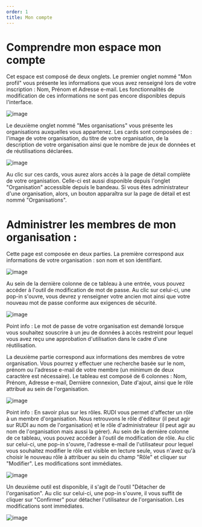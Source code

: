 ```yaml
---
order: 1
title: Mon compte
---
```


# Comprendre mon espace mon compte

Cet espace est composé de deux onglets. 
Le premier onglet nommé "Mon profil" vous présente les informations que vous avez renseigné lors de votre inscription : Nom, Prénom et Adresse e-mail. 
Les fonctionnalités de modification de ces informations ne sont pas encore disponibles depuis l'interface. 

![image](https://github.com/sigrennesmetropole/rudi_documentation/assets/109140019/b6561097-c4b3-4b71-8409-59a3499b22d7)

Le deuxième onglet nommé "Mes organisations" vous présente les organisations auxquelles vous appartenez. Les cards sont composées de : l'image de votre organisation, du titre de votre organisation, de la description de votre organisation ainsi que le nombre de jeux de données et de réutilisations déclarées. 

![image](https://github.com/sigrennesmetropole/rudi_documentation/assets/109140019/55f1a423-1562-4baa-bc0d-858280a62d24)

Au clic sur ces cards, vous aurez alors accès à la page de détail complète de votre organisation. Celle-ci est aussi disponible depuis l'onglet "Organisation" accessible depuis le bandeau. Si vous êtes administrateur d'une organisation, alors, un bouton apparaîtra sur la page de détail et est nommé "Organisations". 

# Administrer les membres de mon organisation : 
Cette page est composée en deux parties. 
La première correspond aux informations de votre organisation : son nom et son identifiant. 

![image](https://github.com/sigrennesmetropole/rudi_documentation/assets/109140019/d60cd89c-b50b-4a97-ba6d-c40b7af2096e)

Au sein de la dernière colonne de ce tableau à une entrée, vous pouvez accéder à l'outil de modification de mot de passe. Au clic sur celui-ci, une pop-in s'ouvre, vous devrez y renseigner votre ancien mot ainsi que votre nouveau mot de passe conforme aux exigences de sécurité. 

![image](https://github.com/sigrennesmetropole/rudi_documentation/assets/109140019/b6a00934-5149-4867-9dd2-56abd1b75e44)

Point info : Le mot de passe de votre organisation est demandé lorsque vous souhaitez souscrire à un jeu de données à accès restreint pour lequel vous avez reçu une approbation d'utilisation dans le cadre d'une réutilisation.

La deuxième partie correspond aux informations des membres de votre organisation. 
Vous pourrez y effectuer une recherche basée sur le nom, prénom ou l'adresse e-mail de votre membre (un minimum de deux caractère est nécessaire). 
Le tableau est composé de 6 colonnes : Nom, Prénom, Adresse e-mail, Dernière connexion, Date d'ajout, ainsi que le rôle attribué au sein de l'organisation. 

![image](https://github.com/sigrennesmetropole/rudi_documentation/assets/109140019/181cb25f-70c2-49e1-8271-20fed20b9a26)


Point info : En savoir plus sur les rôles. RUDI vous permet d'affecter un rôle à un membre d'organisation. Nous retrouvons le rôle d'éditeur (il peut agir sur RUDI au nom de l'organisation) et le rôle d'administrateur (il peut agir au nom de l'organisation mais aussi la gérer). 
Au sein de la dernière colonne de ce tableau, vous pouvez accéder à l'outil de modification de rôle. Au clic sur celui-ci, une pop-in s'ouvre, l'adresse e-mail de l'utilisateur pour lequel vous souhaitez modifier le rôle est visible en lecture seule, vous n'avez qu'à choisir le nouveau rôle à attribuer au sein du champ "Rôle" et cliquer sur "Modifier". Les modifications sont immédiates. 

![image](https://github.com/sigrennesmetropole/rudi_documentation/assets/109140019/1dd69e8e-ddb2-43cd-8198-51b56c2f20a0)

Un deuxième outil est disponible, il s'agit de l'outil "Détacher de l'organisation". Au clic sur celui-ci, une pop-in s'ouvre, il vous suffit de cliquer sur "Confirmer" pour détacher l'utilisateur de l'organisation. Les modifications sont immédiates. 

![image](https://github.com/sigrennesmetropole/rudi_documentation/assets/109140019/e70c5f50-e8db-4e87-a3bb-b656da12e008)







